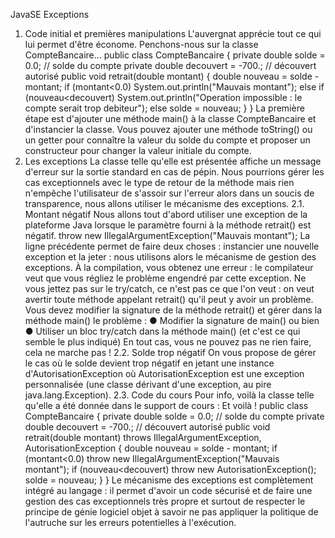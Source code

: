 JavaSE Exceptions
1. Code initial et premières manipulations
L'auvergnat apprécie tout ce qui lui permet d'être économe. Penchons-nous sur la classe
CompteBancaire...
public class CompteBancaire {
private double solde = 0.0; // solde du compte
private double decouvert = -700.; // découvert autorisé
public void retrait(double montant) {
double nouveau = solde - montant;
if (montant<0.0)
System.out.println("Mauvais montant");
else if (nouveau<decouvert)
System.out.println("Operation impossible : le compte serait trop debiteur");
else solde = nouveau;
}
}
La première étape est d'ajouter une méthode main() à la classe CompteBancaire et
d'instancier la classe. Vous pouvez ajouter une méthode toString() ou un getter pour
connaître la valeur du solde du compte et proposer un constructeur pour changer la valeur
initiale du compte.
2. Les exceptions
La classe telle qu'elle est présentée affiche un message d'erreur sur la sortie standard en
cas de pépin. Nous pourrions gérer les cas exceptionnels avec le type de retour de la
méthode mais rien n'empêche l'utilisateur de s'assoir sur l'erreur alors dans un soucis de
transparence, nous allons utiliser le mécanisme des exceptions.
2.1. Montant négatif
Nous allons tout d'abord utiliser une exception de la plateforme Java lorsque le paramètre
fourni à la méthode retrait() est négatif.
throw new IllegalArgumentException("Mauvais montant");
La ligne précédente permet de faire deux choses : instancier une nouvelle exception et la
jeter : nous utilisons alors le mécanisme de gestion des exceptions.
À la compilation, vous obtenez une erreur : le compilateur veut que vous régliez le problème
engendré par cette exception. Ne vous jettez pas sur le try/catch, ce n'est pas ce que l'on
veut : on veut avertir toute méthode appelant retrait() qu'il peut y avoir un problème. Vous
devez modifier la signature de la méthode retrait() et gérer dans la méthode main() le
problème :
● Modifier la signature de main() ou bien
● Utiliser un bloc try/catch dans la méthode main() (et c'est ce qui semble le plus
indiqué)
En tout cas, vous ne pouvez pas ne rien faire, cela ne marche pas !
2.2. Solde trop négatif
On vous propose de gérer le cas où le solde devient trop négatif en jetant une instance
d'AutorisationException où AutorisationException est une exception personnalisée (une
classe dérivant d'une exception, au pire java.lang.Exception).
2.3. Code du cours
Pour info, voilà la classe telle qu'elle a été donnée dans le support de cours :
Et voilà !
public class CompteBancaire {
private double solde = 0.0; // solde du compte
private double decouvert = -700.; // découvert autorisé
public void retrait(double montant)
throws IllegalArgumentException, AutorisationException {
double nouveau = solde - montant;
if (montant<0.0)
throw new IllegalArgumentException("Mauvais montant");
if (nouveau<decouvert)
throw new AutorisationException();
solde = nouveau;
}
}
Le mécanisme des exceptions est complètement intégré au langage : il permet d'avoir un
code sécurisé et de faire une gestion des cas exceptionnels très propre et surtout de
respecter le principe de génie logiciel objet à savoir ne pas appliquer la politique de
l'autruche sur les erreurs potentielles à l'exécution.